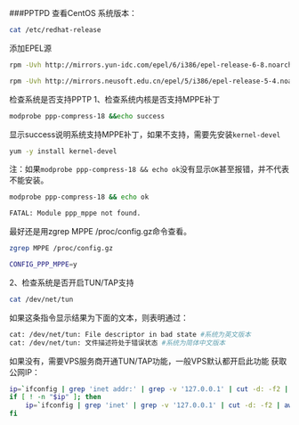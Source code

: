 ###PPTPD
查看CentOS 系统版本：
```bash
cat /etc/redhat-release
```
添加EPEL源
```bash
rpm -Uvh http://mirrors.yun-idc.com/epel/6/i386/epel-release-6-8.noarch.rpm
```
```bash
rpm -Uvh http://mirrors.neusoft.edu.cn/epel/5/i386/epel-release-5-4.noarch.rpm
```
检查系统是否支持PPTP
1、检查系统内核是否支持MPPE补丁
```bash
modprobe ppp-compress-18 &&echo success
```
显示success说明系统支持MPPE补丁，如果不支持，需要先安装`kernel-devel`
```bash
yum -y install kernel-devel
```
注：如果`modprobe ppp-compress-18 && echo ok`没有显示`OK`甚至报错，并不代表不能安装。
```bash
modprobe ppp-compress-18 && echo ok 
```
```bash
FATAL: Module ppp_mppe not found. 
```
最好还是用zgrep MPPE /proc/config.gz命令查看。
```bash
zgrep MPPE /proc/config.gz
```
```bash
CONFIG_PPP_MPPE=y
```
2、检查系统是否开启TUN/TAP支持
```bash
cat /dev/net/tun
```
如果这条指令显示结果为下面的文本，则表明通过：
```bash
cat: /dev/net/tun: File descriptor in bad state #系统为英文版本
cat: /dev/net/tun: 文件描述符处于错误状态 #系统为简体中文版本
```
如果没有，需要VPS服务商开通TUN/TAP功能，一般VPS默认都开启此功能
获取公网IP：
```bash
ip=`ifconfig | grep 'inet addr:' | grep -v '127.0.0.1' | cut -d: -f2 | awk '{ print $1}'`
if [ ! -n "$ip" ]; then
    ip=`ifconfig | grep 'inet' | grep -v '127.0.0.1' | cut -d: -f2 | awk '{ print $2}'`
fi
```
